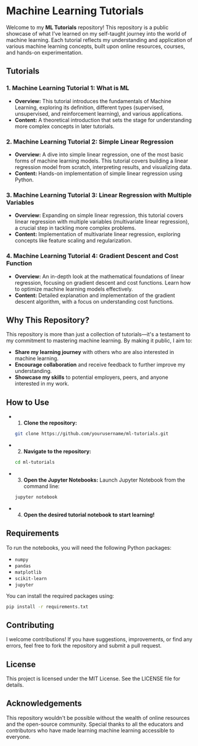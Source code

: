 # Machine Learning Tutorials

Welcome to my **ML Tutorials** repository! This repository is a public showcase of what I've learned on my self-taught journey into the world of machine learning. Each tutorial reflects my understanding and application of various machine learning concepts, built upon online resources, courses, and hands-on experimentation.

## Tutorials

### 1. Machine Learning Tutorial 1: What is ML
- **Overview:** This tutorial introduces the fundamentals of Machine Learning, exploring its definition, different types (supervised, unsupervised, and reinforcement learning), and various applications.
- **Content:** A theoretical introduction that sets the stage for understanding more complex concepts in later tutorials.

### 2. Machine Learning Tutorial 2: Simple Linear Regression
- **Overview:** A dive into simple linear regression, one of the most basic forms of machine learning models. This tutorial covers building a linear regression model from scratch, interpreting results, and visualizing data.
- **Content:** Hands-on implementation of simple linear regression using Python.

### 3. Machine Learning Tutorial 3: Linear Regression with Multiple Variables
- **Overview:** Expanding on simple linear regression, this tutorial covers linear regression with multiple variables (multivariate linear regression), a crucial step in tackling more complex problems.
- **Content:** Implementation of multivariate linear regression, exploring concepts like feature scaling and regularization.

### 4. Machine Learning Tutorial 4: Gradient Descent and Cost Function
- **Overview:** An in-depth look at the mathematical foundations of linear regression, focusing on gradient descent and cost functions. Learn how to optimize machine learning models effectively.
- **Content:** Detailed explanation and implementation of the gradient descent algorithm, with a focus on understanding cost functions.

## Why This Repository?

This repository is more than just a collection of tutorials—it's a testament to my commitment to mastering machine learning. By making it public, I aim to:
- **Share my learning journey** with others who are also interested in machine learning.
- **Encourage collaboration** and receive feedback to further improve my understanding.
- **Showcase my skills** to potential employers, peers, and anyone interested in my work.

## How to Use

- 1. **Clone the repository:**
   ```bash
   git clone https://github.com/yourusername/ml-tutorials.git
- 2. **Navigate to the repository:**
  ```bash
  cd ml-tutorials
- 3. **Open the Jupyter Notebooks:**
Launch Jupyter Notebook from the command line:
  ```bash
  jupyter notebook
- 4. **Open the desired tutorial notebook to start learning!**
 
## Requirements
To run the notebooks, you will need the following Python packages:

- `numpy`
- `pandas`
- `matplotlib`
- `scikit-learn`
- `jupyter`

You can install the required packages using:

```bash
pip install -r requirements.txt
```

## Contributing
I welcome contributions! If you have suggestions, improvements, or find any errors, feel free to fork the repository and submit a pull request.

## License
This project is licensed under the MIT License. See the LICENSE file for details.

## Acknowledgements
This repository wouldn't be possible without the wealth of online resources and the open-source community. Special thanks to all the educators and contributors who have made learning machine learning accessible to everyone.
